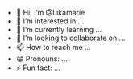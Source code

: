- 👋 Hi, I’m @Likamarie
- 👀 I’m interested in ...
- 🌱 I’m currently learning ...
- 💞️ I’m looking to collaborate on ...
- 📫 How to reach me ...
- 😄 Pronouns: ...
- ⚡ Fun fact: ...

<!---
Likamarie/Likamarie is a ✨ special ✨ repository because its `README.md` (this file) appears on your GitHub profile.
You can click the Preview link to take a look at your changes.
--->
